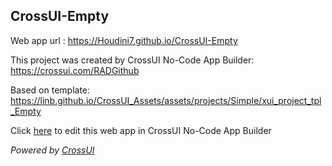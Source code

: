 ## CrossUI-Empty
Web app url : https://Houdini7.github.io/CrossUI-Empty

This project was created by CrossUI No-Code App Builder: https://crossui.com/RADGithub

Based on template: https://linb.github.io/CrossUI_Assets/assets/projects/Simple/xui_project_tpl_Empty

Click [here](https://crossui.com/RADGithub/#!from=github&owner=Houdini7&repo=CrossUI-Empty) to edit this web app in CrossUI No-Code App Builder

<i>Powered by [CrossUI](https://crossui.com)</i>

